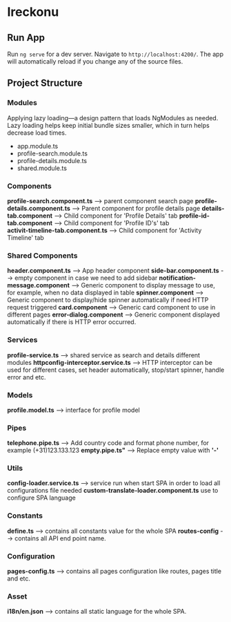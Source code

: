 # Ireckonu

## Run App
Run `ng serve` for a dev server. Navigate to `http://localhost:4200/`. The app will automatically reload if you change any of the source files.
## Project Structure

### Modules
Applying lazy loading—a design pattern that loads NgModules as needed. Lazy loading helps keep initial bundle sizes smaller, which in turn helps decrease load times.
 - app.module.ts
 - profile-search.module.ts
 - profile-details.module.ts
 - shared.module.ts
 
### Components
  **profile-search.component.ts** --> parent component search page 
  **profile-details.component.ts** --> Parent component for profile details page
  **details-tab.component** --> Child component for 'Profile Details' tab
  **profile-id-tab.component** --> Child component for 'Profile ID's' tab  
  **activit-timeline-tab.component.ts** --> Child component for 'Activity Timeline' tab
  
### Shared Components
   **header.component.ts** --> App header component
   **side-bar.component.ts** --> empty component in case we need to add sidebar
   **notification-message.component** --> Generic component to display message to use, for example, when no data displayed in table
   **spinner.component** --> Generic component to display/hide spinner automatically if need HTTP request triggered
   **card.component** --> Generic card component to use in different pages
   **error-dialog.component** --> Generic component displayed automatically if there is HTTP error occurred.
  
  ### Services
   **profile-service.ts** --> shared service as search and details different modules 
   **httpconfig-interceptor.service.ts** --> HTTP interceptor can be used for different cases, set header automatically, stop/start spinner, handle error and etc.

### Models
**profile.model.ts** --> interface for profile model

### Pipes
 **telephone.pipe.ts** --> Add country code and format phone number, for example (+31)123.133.123
 **empty.pipe.ts"** --> Replace empty value with **'-'**
 
 ### Utils
 **config-loader.service.ts** --> service run when start SPA in order to load all configurations file needed 
 **custom-translate-loader.component.ts** use to configure SPA language

### Constants
**define.ts** --> contains all constants value for the whole SPA
**routes-config** --> contains all API end point name.

### Configuration
 **pages-config.ts** --> contains all pages configuration like routes, pages title and etc.
 
 ### Asset
 **i18n/en.json** --> contains all static language for the whole SPA.

